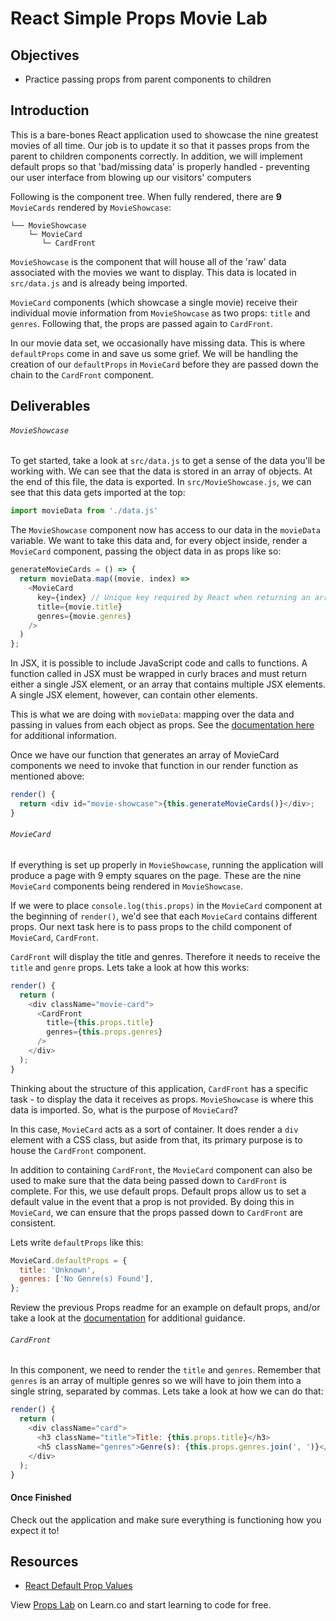 # React Simple Props Movie Lab

## Objectives

- Practice passing props from parent components to children

## Introduction

This is a bare-bones React application used to showcase the nine greatest movies
of all time. Our job is to update it so that it passes props from the parent to
children components correctly. In addition, we will implement default props so
that 'bad/missing data' is properly handled - preventing our user interface from
blowing up our visitors' computers

Following is the component tree. When fully rendered, there are **9**
`MovieCards` rendered by `MovieShowcase`:

```text
└── MovieShowcase
    └─ MovieCard
       └─ CardFront
```

`MovieShowcase` is the component that will house all of the 'raw' data
associated with the movies we want to display. This data is located in
`src/data.js` and is already being imported.

`MovieCard` components (which showcase a single movie) receive their individual
movie information from `MovieShowcase` as two props: `title` and `genres`.
Following that, the props are passed again to `CardFront`.

In our movie data set, we occasionally have missing data. This is where
`defaultProps` come in and save us some grief. We will be handling the creation
of our `defaultProps` in `MovieCard` before they are passed down
the chain to the `CardFront` component.

## Deliverables

###### `MovieShowcase`

To get started, take a look at `src/data.js` to get a sense of the data you'll
be working with. We can see that the data is stored in an array of objects. At
the end of this file, the data is exported. In `src/MovieShowcase.js`, we can
see that this data gets imported at the top:

```js
import movieData from './data.js'
```

The `MovieShowcase` component now has access to our data in the `movieData` variable.
We want to take this data and, for every object inside, render a `MovieCard` component,
passing the object data in as props like so:

```js
generateMovieCards = () => {
  return movieData.map((movie, index) =>
    <MovieCard
      key={index} // Unique key required by React when returning an array of JSX elements
      title={movie.title}
      genres={movie.genres}
    />
  )
};
```

In JSX, it is possible to include JavaScript code and calls to functions. A function
called in JSX must be wrapped in curly braces and must return either a single JSX element,
or an array that contains multiple JSX elements. A single JSX element, however, can contain
other elements.

This is what we are doing with `movieData`: mapping over the data and passing in values from
each object as props. See the [documentation here][lists-and-keys] for additional information.

Once we have our function that generates an array of MovieCard components we need to
invoke that function in our render function as mentioned above:

```js
render() {
  return <div id="movie-showcase">{this.generateMovieCards()}</div>;
}
```

###### `MovieCard`

If everything is set up properly in `MovieShowcase`, running the application
will produce a page with 9 empty squares on the page. These are the nine
`MovieCard` components being rendered in `MovieShowcase`.

If we were to place `console.log(this.props)` in the `MovieCard` component at
the beginning of `render()`, we'd see that each `MovieCard` contains different
props. Our next task here is to pass props to the child component of `MovieCard`,
`CardFront`.

`CardFront` will display the title and genres. Therefore it needs to receive the
`title` and `genre` props. Lets take a look at how this works:

```js
render() {
  return (
    <div className="movie-card">
      <CardFront
        title={this.props.title}
        genres={this.props.genres}
      />
    </div>
  );
}
```

Thinking about the structure of this application, `CardFront` has a specific
task - to display the data it receives as props. `MovieShowcase` is where
this data is imported. So, what is the purpose of `MovieCard`?

In this case, `MovieCard` acts as a sort of container. It does render a `div`
element with a CSS class, but aside from that, its primary purpose is to house
the `CardFront` component.

In addition to containing `CardFront`, the `MovieCard` component can also be used to
make sure that the data being passed down to `CardFront` is complete. For this,
we use default props. Default props allow us to set a default value in the
event that a prop is not provided. By doing this in `MovieCard`, we can ensure
that the props passed down to `CardFront` are consistent.

Lets write `defaultProps` like this:

```js
MovieCard.defaultProps = {
  title: 'Unknown',
  genres: ['No Genre(s) Found'],
};
```

Review the previous Props readme for an example on default props, and/or take a
look at the [documentation][default props] for additional guidance.

###### `CardFront`

In this component, we need to render the `title` and `genres`. Remember that `genres`
is an array of multiple genres so we will have to join them into a single string,
separated by commas. Lets take a look at how we can do that:

```js
render() {
  return (
    <div className="card">
      <h3 className="title">Title: {this.props.title}</h3>
      <h5 className="genres">Genre(s): {this.props.genres.join(', ')}</h5>
    </div>
  );
}
```

#### Once Finished

Check out the application and make sure everything is functioning how you expect it to!

## Resources

- [React Default Prop Values][default props]

[default props]: https://reactjs.org/docs/react-component.html#defaultprops
[lists-and-keys]: https://reactjs.org/docs/lists-and-keys.html

<p class='util--hide'>View <a href='https://learn.co/lessons/react-props-movie-lab'>Props Lab</a> on Learn.co and start learning to code for free.</p>
